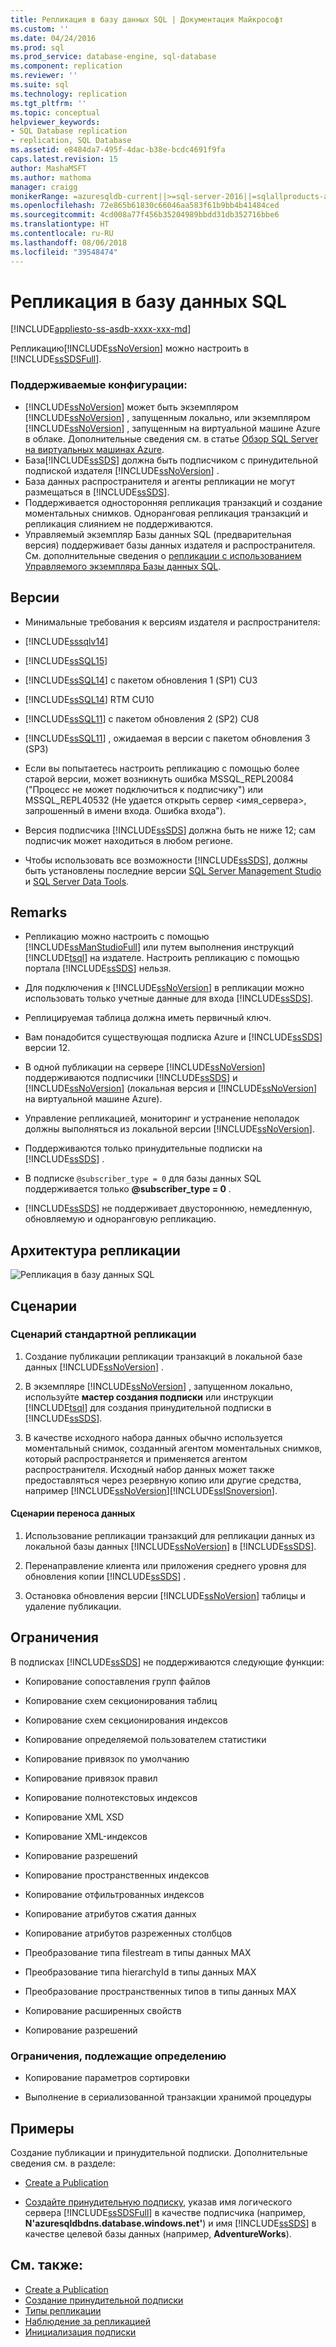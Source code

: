 ```yaml
---
title: Репликация в базу данных SQL | Документация Майкрософт
ms.custom: ''
ms.date: 04/24/2016
ms.prod: sql
ms.prod_service: database-engine, sql-database
ms.component: replication
ms.reviewer: ''
ms.suite: sql
ms.technology: replication
ms.tgt_pltfrm: ''
ms.topic: conceptual
helpviewer_keywords:
- SQL Database replication
- replication, SQL Database
ms.assetid: e8484da7-495f-4dac-b38e-bcdc4691f9fa
caps.latest.revision: 15
author: MashaMSFT
ms.author: mathoma
manager: craigg
monikerRange: =azuresqldb-current||>=sql-server-2016||=sqlallproducts-allversions||>=sql-server-linux-2017
ms.openlocfilehash: 72e865b61830c66046aa583f61b9bb4b41484ced
ms.sourcegitcommit: 4cd008a77f456b35204989bbdd31db352716bbe6
ms.translationtype: HT
ms.contentlocale: ru-RU
ms.lasthandoff: 08/06/2018
ms.locfileid: "39548474"
---
```

# <a name="replication-to-sql-database"></a>Репликация в базу данных SQL
[!INCLUDE[appliesto-ss-asdb-xxxx-xxx-md](../../includes/appliesto-ss-asdb-xxxx-xxx-md.md)]

  Репликацию[!INCLUDE[ssNoVersion](../../includes/ssnoversion-md.md)] можно настроить в [!INCLUDE[ssSDSFull](../../includes/sssdsfull-md.md)].  
 
 ### <a name="supported-configurations"></a>**Поддерживаемые конфигурации:**  
 -  [!INCLUDE[ssNoVersion](../../includes/ssnoversion-md.md)] может быть экземпляром [!INCLUDE[ssNoVersion](../../includes/ssnoversion-md.md)] , запущенным локально, или экземпляром [!INCLUDE[ssNoVersion](../../includes/ssnoversion-md.md)] , запущенным на виртуальной машине Azure в облаке. Дополнительные сведения см. в статье [Обзор SQL Server на виртуальных машинах Azure](https://azure.microsoft.com/documentation/articles/virtual-machines-sql-server-infrastructure-services/).  
 - База[!INCLUDE[ssSDS](../../includes/sssds-md.md)] должна быть подписчиком с принудительной подпиской издателя [!INCLUDE[ssNoVersion](../../includes/ssnoversion-md.md)] .  
 -  База данных распространителя и агенты репликации не могут размещаться в [!INCLUDE[ssSDS](../../includes/sssds-md.md)].  
 - Поддерживается односторонняя репликация транзакций и создание моментальных снимков. Одноранговая репликация транзакций и репликация слиянием не поддерживаются.
 - Управляемый экземпляр Базы данных SQL (предварительная версия) поддерживает базы данных издателя и распространителя. См. дополнительные сведения о [репликации с использованием Управляемого экземпляра Базы данных SQL](replication-with-sql-database-managed-instance.md).
 
 ## <a name="versions"></a>Версии  
 - Минимальные требования к версиям издателя и распространителя:  
   
 -   [!INCLUDE[sssqlv14](../../includes/sssqlv14-md.md)]  
 
 -   [!INCLUDE[ssSQL15](../../includes/sssql15-md.md)]  
   
 -   [!INCLUDE[ssSQL14](../../includes/sssql14-md.md)] с пакетом обновления 1 (SP1) CU3  
   
 -   [!INCLUDE[ssSQL14](../../includes/sssql14-md.md)] RTM CU10  
   
 -   [!INCLUDE[ssSQL11](../../includes/sssql11-md.md)] с пакетом обновления 2 (SP2) CU8  
   
 -   [!INCLUDE[ssSQL11](../../includes/sssql11-md.md)] , ожидаемая в версии с пакетом обновления 3 (SP3)  
   
 - Если вы попытаетесь настроить репликацию с помощью более старой версии, может возникнуть ошибка MSSQL_REPL20084 ("Процесс не может подключиться к подписчику") или MSSQL_REPL40532 (Не удается открыть сервер \<имя_сервера>, запрошенный в имени входа. Ошибка входа").  
 
 - Версия подписчика [!INCLUDE[ssSDS](../../includes/sssds-md.md)] должна быть не ниже 12; сам подписчик может находиться в любом регионе.  
   
 - Чтобы использовать все возможности [!INCLUDE[ssSDS](../../includes/sssds-md.md)], должны быть установлены последние версии [SQL Server Management Studio](https://msdn.microsoft.com/library/mt238290.aspx) и [SQL Server Data Tools](https://msdn.microsoft.com/library/mt204009.aspx).  
   
 ## <a name="remarks"></a>Remarks  
 - Репликацию можно настроить с помощью [!INCLUDE[ssManStudioFull](../../includes/ssmanstudiofull-md.md)] или путем выполнения инструкций [!INCLUDE[tsql](../../includes/tsql-md.md)] на издателе. Настроить репликацию с помощью портала [!INCLUDE[ssSDS](../../includes/sssds-md.md)] нельзя.  
   
 - Для подключения к [!INCLUDE[ssNoVersion](../../includes/ssnoversion-md.md)] в репликации можно использовать только учетные данные для входа [!INCLUDE[ssSDS](../../includes/sssds-md.md)].  
   
 - Реплицируемая таблица должна иметь первичный ключ.  
   
 - Вам понадобится существующая подписка Azure и [!INCLUDE[ssSDS](../../includes/sssds-md.md)] версии 12.  
   
 - В одной публикации на сервере [!INCLUDE[ssNoVersion](../../includes/ssnoversion-md.md)] поддерживаются подписчики [!INCLUDE[ssSDS](../../includes/sssds-md.md)] и [!INCLUDE[ssNoVersion](../../includes/ssnoversion-md.md)] (локальная версия и [!INCLUDE[ssNoVersion](../../includes/ssnoversion-md.md)] на виртуальной машине Azure).  
   
 - Управление репликацией, мониторинг и устранение неполадок должны выполняться из локальной версии [!INCLUDE[ssNoVersion](../../includes/ssnoversion-md.md)].  
   
 - Поддерживаются только принудительные подписки на [!INCLUDE[ssSDS](../../includes/sssds-md.md)] .  
   
 - В подписке `@subscriber_type = 0` для базы данных SQL поддерживается только **@subscriber_type = 0** .  
   
 - [!INCLUDE[ssSDS](../../includes/sssds-md.md)] не поддерживает двустороннюю, немедленную, обновляемую и одноранговую репликацию.      
   
 ## <a name="replication-architecture"></a>Архитектура репликации  
 ![Репликация в базу данных SQL](../../relational-databases/replication/media/replication-to-sql-database.png "Репликация в базу данных SQL")  
   
 ## <a name="scenarios"></a>Сценарии  
   
 ### <a name="typical-replication-scenario"></a>Сценарий стандартной репликации  
   
 1.  Создание публикации репликации транзакций в локальной базе данных [!INCLUDE[ssNoVersion](../../includes/ssnoversion-md.md)] .  
   
 2.  В экземпляре [!INCLUDE[ssNoVersion](../../includes/ssnoversion-md.md)] , запущенном локально, используйте **мастер создания подписки** или инструкции [!INCLUDE[tsql](../../includes/tsql-md.md)] для создания принудительной подписки в [!INCLUDE[ssSDS](../../includes/sssds-md.md)].  
   
 3.  В качестве исходного набора данных обычно используется моментальный снимок, созданный агентом моментальных снимков, который распространяется и применяется агентом распространителя. Исходный набор данных может также предоставляться через резервную копию или другие средства, например [!INCLUDE[ssNoVersion](../../includes/ssnoversion-md.md)][!INCLUDE[ssISnoversion](../../includes/ssisnoversion-md.md)].  
   
 #### <a name="data-migration-scenario"></a>Сценарии переноса данных  
   
 1.  Использование репликации транзакций для репликации данных из локальной базы данных [!INCLUDE[ssNoVersion](../../includes/ssnoversion-md.md)] в [!INCLUDE[ssSDS](../../includes/sssds-md.md)].  
   
 2.  Перенаправление клиента или приложения среднего уровня для обновления копии [!INCLUDE[ssSDS](../../includes/sssds-md.md)] .  
   
 3.  Остановка обновления версии [!INCLUDE[ssNoVersion](../../includes/ssnoversion-md.md)] таблицы и удаление публикации.  
   
 ## <a name="limitations"></a>Ограничения  
  В подписках [!INCLUDE[ssSDS](../../includes/sssds-md.md)] не поддерживаются следующие функции:  
   
 -   Копирование сопоставления групп файлов  
   
 -   Копирование схем секционирования таблиц  
   
 -   Копирование схем секционирования индексов  
   
 -   Копирование определяемой пользователем статистики  
   
 -   Копирование привязок по умолчанию  
   
 -   Копирование привязок правил  
   
 -   Копирование полнотекстовых индексов  
   
 -   Копирование XML XSD  
   
 -   Копирование XML-индексов  
   
 -   Копирование разрешений  
   
 -   Копирование пространственных индексов  
   
 -   Копирование отфильтрованных индексов  
   
 -   Копирование атрибутов сжатия данных  
   
 -   Копирование атрибутов разреженных столбцов  
   
 -   Преобразование типа filestream в типы данных MAX  
   
 -   Преобразование типа hierarchyId в типы данных MAX  
   
 -   Преобразование пространственных типов в типы данных MAX  
   
 -   Копирование расширенных свойств  
   
 -   Копирование разрешений  
   
### <a name="limitations-to-be-determined"></a>Ограничения, подлежащие определению 
 
 -   Копирование параметров сортировки  
   
 -   Выполнение в сериализованной транзакции хранимой процедуры  
   
 ## <a name="examples"></a>Примеры  
  Создание публикации и принудительной подписки. Дополнительные сведения см. в разделе:  
   
 -   [Create a Publication](../../relational-databases/replication/publish/create-a-publication.md)  
   
 -   [Создайте принудительную подписку](../../relational-databases/replication/create-a-push-subscription.md), указав имя логического сервера [!INCLUDE[ssSDSFull](../../includes/sssdsfull-md.md)] в качестве подписчика (например, **N'azuresqldbdns.database.windows.net'**) и имя [!INCLUDE[ssSDS](../../includes/sssds-md.md)] в качестве целевой базы данных (например, **AdventureWorks**).  
   
 ## <a name="see-also"></a>См. также:  
 - [Create a Publication](../../relational-databases/replication/publish/create-a-publication.md)   
 - [Создание принудительной подписки](../../relational-databases/replication/create-a-push-subscription.md)   
 - [Типы репликации](../../relational-databases/replication/types-of-replication.md)   
 - [Наблюдение за репликацией](../../relational-databases/replication/monitor/monitoring-replication.md)   
 - [Инициализация подписки](../../relational-databases/replication/initialize-a-subscription.md)  
